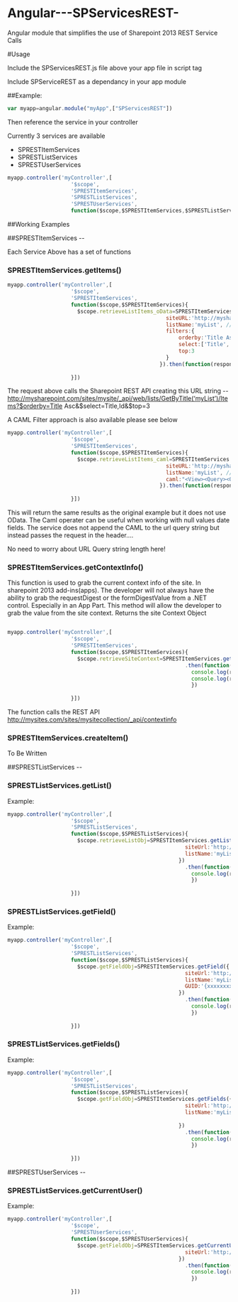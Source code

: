 # Angular---SPServicesREST-
Angular module that simplifies the use of Sharepoint 2013 REST Service Calls


#Usage

Include the SPServicesREST.js file above your app file in script tag

Include SPServiceREST as a dependancy in your app module

##Example:

```javascript
var myapp=angular.module("myApp",["SPServicesREST"])
```

Then reference the service in your controller

Currently 3 services are available
* SPRESTItemServices
* SPRESTListServices
* SPRESTUserServices

```javascript
myapp.controller('myController',[
                    '$scope',
                    'SPRESTItemServices',
                    'SPRESTListServices',
                    'SPRESTUserServices',
                    function($scope,$SPRESTItemServices,$SPRESTListServices,$SPRESTUserServices){}])
```


##Working Examples


##SPRESTItemServices --

Each Service Above has a set of functions
### SPRESTItemServices.getItems()
```javascript
myapp.controller('myController',[
                    '$scope',
                    'SPRESTItemServices',
                    function($scope,$SPRESTItemServices){
                      $scope.retrieveListItems_oData=SPRESTItemServices.getItems({
                                                  siteURL:'http://mysharepoint.com/sites/mysite', //required string
                                                  listName:'myList', //required list name string
                                                  filters:{
                                                      orderby:'Title Asc',
                                                      select:['Title','Id'],
                                                      top:3
                                                  }
                                                }).then(function(response){console.log(response)})
                    
                    }])

````
The request above calls the Sharepoint REST API creating this URL string
 -- http://mysharepoint.com/sites/mysite/_api/web/lists/GetByTitle(‘myList’)/Items?$orderby=Title Asc&$select=Title,Id&$top=3
 
 A CAML Filter approach is also available please see below
```javascript
myapp.controller('myController',[
                    '$scope',
                    'SPRESTItemServices',
                    function($scope,$SPRESTItemServices){
                      $scope.retrieveListItems_caml=SPRESTItemServices.getItems({
                                                  siteURL:'http://mysharepoint.com/sites/mysite', //required string
                                                  listName:'myList', //required list name string
                                                  caml:"<View><Query><OrderBy><FieldRef Name='Title' Ascending='TRUE'/></OrderBy><Rowlimit>3</Rowlimit></Query><ViewFields><FieldRef Name='Id'/><FieldRef Name='Title'/></ViewFields></View>"
                                                }).then(function(response){console.log(response)})
                    
                    }])

````
This will return the same results as the original example but it does not use OData. The Caml operater can be useful when working with null values date fields.
The service does not append the CAML to the url query string but instead passes the request in the header....

No need to worry about URL Query string length here!

### SPRESTItemServices.getContextInfo()

This function is used to grab the current context info of the site. In sharepoint 2013 add-ins(apps). The developer will not always have the ability to grab the requestDigest or the formDigestValue from a .NET control. Especially in an App Part.
This method will allow the developer to grab the value from the site context. Returns the site Context Object

```javascript

myapp.controller('myController',[
                    '$scope',
                    'SPRESTItemServices',
                    function($scope,$SPRESTItemServices){
                      $scope.retrieveSiteContext=SPRESTItemServices.getContextInfo('http://mysites.com/sites/mysitecollection')
                                                        .then(function(response){
                                                          console.log(response)
                                                          console.log(response.d.GetContextWebInformation.FormDigestValue)
                                                          })
                    
                    }])
```
The function calls the REST API
http://mysites.com/sites/mysitecollection/_api/contextinfo

### SPRESTItemServices.createItem()

To Be Written


##SPRESTListServices --

### SPRESTListServices.getList()

Example:
```javascript
myapp.controller('myController',[
                    '$scope',
                    'SPRESTListServices',
                    function($scope,$SPRESTListServices){
                      $scope.retrieveListObj=SPRESTItemServices.getList({
                                                        siteUrl:'http://mySite.com/sites/mysitecollection', //required string
                                                        listName:'myList' //required string
                                                      })
                                                        .then(function(response){
                                                          console.log(response)
                                                          })
                    
                    }])
```

### SPRESTListServices.getField()
Example:
```javascript
myapp.controller('myController',[
                    '$scope',
                    'SPRESTListServices',
                    function($scope,$SPRESTListServices){
                      $scope.getFieldObj=SPRESTItemServices.getField({
                                                        siteUrl:'http://mySite.com/sites/mysitecollection', //required string
                                                        listName:'myList' //required string
                                                        GUID:'{xxxxxxxx-xxxx-xxxx-xxxx-xxxxxxxxxxxx}' //required guid
                                                      })
                                                        .then(function(response){
                                                          console.log(response)
                                                          })
                    
                    }])
```
### SPRESTListServices.getFields()


Example:
```javascript
myapp.controller('myController',[
                    '$scope',
                    'SPRESTListServices',
                    function($scope,$SPRESTListServices){
                      $scope.getFieldObj=SPRESTItemServices.getFields({
                                                        siteUrl:'http://mySite.com/sites/mysitecollection', //required string
                                                        listName:'myList' //required string
                                                        
                                                      })
                                                        .then(function(response){
                                                          console.log(response)
                                                          })
                    
                    }])
```

##SPRESTUserServices --
### SPRESTListServices.getCurrentUser()

Example:
```javascript
myapp.controller('myController',[
                    '$scope',
                    'SPRESTUserServices',
                    function($scope,$SPRESTUserServices){
                      $scope.getFieldObj=SPRESTItemServices.getCurrentUser({
                                                        siteUrl:'http://mySite.com/sites/mysitecollection', //required string
                                                      })
                                                        .then(function(response){
                                                          console.log(response)
                                                          })
                    
                    }])
```





